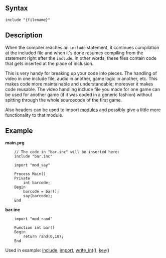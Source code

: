 Syntax
------

```
include "{filename}"
```

Description
-----------

When the compiler reaches an `include` statement, it
continues compilation at the included file and when it's 
done resumes compiling from the statement right after the `include`.
In other words, these files contain code that gets inserted 
at the place of inclusion.

This is very handy for breaking up your code into pieces. The handling
of video in one include file, audio in another, game logic in another,
etc. This makes code more maintainable and understandable; moreover it
makes code reusable. The video handling include file you made for one
game can be used for another game (if it was coded in a generic fashion)
without spitting through the whole sourcecode of the first game.

Also headers can be used to import [modules](#modules) and possibly
give a little more functionality to that module.

Example
-------

**main.prg**
```
    // The code in "bar.inc" will be inserted here:
    include "bar.inc"

    import "mod_say"

    Process Main()
    Private
        int barcode;
    Begin
        barcode = bar();
        say(barcode);
    End  
```

**bar.inc**
```
    import "mod_rand"

    Function int bar()
    Begin
        return rand(0,10);
    End
```

Used in example: [include](#include),
[import](#import), [write_int](#write_int)(),
[key](#key)()
